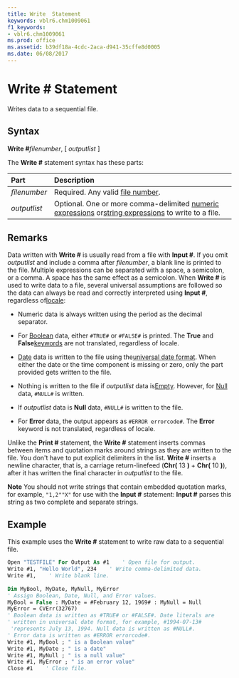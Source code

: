 ```yaml
---
title: Write  Statement
keywords: vblr6.chm1009061
f1_keywords:
- vblr6.chm1009061
ms.prod: office
ms.assetid: b39df18a-4cdc-2aca-d941-35cffe8d0005
ms.date: 06/08/2017
---
```



# Write # Statement

Writes data to a sequential file.

## Syntax

**Write #**_filenumber_, [ _outputlist_ ]

The  **Write #** statement syntax has these parts:


|**Part**|**Description**|
|:-----|:-----|
| _filenumber_|Required. Any valid [file number](../../Glossary/vbe-glossary.md).|
| _outputlist_|Optional. One or more comma-delimited [numeric expressions](../../Glossary/vbe-glossary.md) or[string expressions](../../Glossary/vbe-glossary.md) to write to a file.|

## Remarks

Data written with  **Write #** is usually read from a file with **Input #**.
If you omit  _outputlist_ and include a comma after _filenumber_, a blank line is printed to the file. Multiple expressions can be separated with a space, a semicolon, or a comma. A space has the same effect as a semicolon.
When  **Write #** is used to write data to a file, several universal assumptions are followed so the data can always be read and correctly interpreted using **Input #**, regardless of[locale](../../Glossary/vbe-glossary.md):


- Numeric data is always written using the period as the decimal separator.
    
- For [Boolean](../../Glossary/vbe-glossary.md) data, either `#TRUE#` or `#FALSE#` is printed. The **True** and **False**[keywords](../../Glossary/vbe-glossary.md) are not translated, regardless of locale.
    
- [Date](../../Glossary/vbe-glossary.md) data is written to the file using the[universal date format](../../Glossary/vbe-glossary.md). When either the date or the time component is missing or zero, only the part provided gets written to the file.
    
- Nothing is written to the file if  _outputlist_ data is[Empty](../../Glossary/vbe-glossary.md). However, for [Null](../../Glossary/vbe-glossary.md) data, `#NULL#` is written.
    
- If  _outputlist_ data is **Null** data, `#NULL#` is written to the file.
    
- For  **Error** data, the output appears as `#ERROR errorcode#`. The  **Error** keyword is not translated, regardless of locale.
    

Unlike the  **Print #** statement, the **Write #** statement inserts commas between items and quotation marks around strings as they are written to the file. You don't have to put explicit delimiters in the list. **Write #** inserts a newline character, that is, a carriage return-linefeed (**Chr(** 13 **)** + **Chr(** 10 **)**), after it has written the final character in _outputlist_ to the file.

 **Note**  You should not write strings that contain embedded quotation marks, for example, `"1,2""X"` for use with the **Input #** statement: **Input #** parses this string as two complete and separate strings.


## Example

This example uses the  **Write #** statement to write raw data to a sequential file.


```vb
Open "TESTFILE" For Output As #1    ' Open file for output. 
Write #1, "Hello World", 234    ' Write comma-delimited data. 
Write #1,    ' Write blank line. 
 
Dim MyBool, MyDate, MyNull, MyError 
' Assign Boolean, Date, Null, and Error values. 
MyBool = False : MyDate = #February 12, 1969# : MyNull = Null 
MyError = CVErr(32767) 
' Boolean data is written as #TRUE# or #FALSE#. Date literals are  
' written in universal date format, for example, #1994-07-13#  
 'represents July 13, 1994. Null data is written as #NULL#.  
' Error data is written as #ERROR errorcode#. 
Write #1, MyBool ; " is a Boolean value" 
Write #1, MyDate ; " is a date" 
Write #1, MyNull ; " is a null value" 
Write #1, MyError ; " is an error value" 
Close #1    ' Close file. 

```


